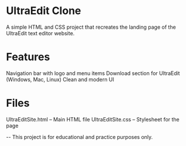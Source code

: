 # UltraEdit Clone
A simple HTML and CSS project that recreates the landing page of the UltraEdit text editor website.

# Features
Navigation bar with logo and menu items
Download section for UltraEdit (Windows, Mac, Linux)
Clean and modern UI

# Files
UltraEditSite.html – Main HTML file
UltraEditSite.css – Stylesheet for the page

--
This project is for educational and practice purposes only.